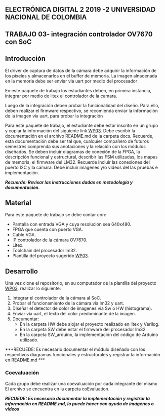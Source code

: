 ## ELECTRÓNICA DIGITAL 2 2019 -2 UNIVERSIDAD NACIONAL DE COLOMBIA 
## TRABAJO 03- integración controlador OV7670 con SoC

## Introducción 
El driver de captura de datos de la cámara debe adquirir la información de los pixeles y almacenarlos en el buffer de memoria.
La imagen alnacenada en la memoria debe ser enviar via uart por medio del procesador

En este paquete de trabajo los estudiantes deben, en primera instancia, integrar por medio de litex el controlador de la camara.

Luego de la integración deben probar la funcionalidad del diseño. Para ello, deben realizar el firmware respectivo, se recomienda enviar la información de la imagen via uart, para probar la integración

Para este paquete de trabajo, el estudiante debe estar inscrito en un grupo y copiar la información del siguiente link [WP03](https://classroom.github.com/g/).
Debe escribir la documentación en el archivo README.md de la carpeta docs. Recuerde, esta documentación debe ser tal que, cualquier compañero de futuros semestres comprenda sus anotaciones y la relación con los módulos diseñados. Se deben incluir diagramas de conexión de la FPGA, la descripción funcional y estructural, describir las FSM utilizadas, los mapas de memoria, el firmware del LM32. Recuerde incluir las conexiones del puerto I2C y la cámara. Debe incluir imagenes y/o videos del las pruebas e implementación.

***Recuerde: Revisar las instrucciones dadas en metodología y documentación.***

## Material 

Para este paquete de trabajo se debe contar con:

* Pantalla con entrada VGA y cuya resolución sea 640x480.
* FPGA que cuenta con puerto VGA.
* Cable VGA.
* IP controlador de la cámara OV7670.
* Litex. 
* Toolchain del procesador lm32.
* Plantilla del proyecto sugerido [WP03](https://classroom.github.com/g/).


## Desarrollo

Una vez clone el repositorio, en su computador de la plantilla del proyecto [WP03](https://classroom.github.com/g/), realizar lo siguiente:

1. Integrar el controlador de la cámara al SoC.
2. Probar el funcionamiento de la cámara vía lm32 y uart.
3. Diseñar el detector de color de imagenes via Sw o HW (histograma).
4. Enviar vía uart, el texto del color predominante de la imagen.
5. Documentar:
    * En la carpeta HW debe alojar el proyecto realizado en litex y Verilog.
    * En la carpeta SW debe estar el firmware del procesador lm32.
    * En la carpeta SW_arduino, la implementación del código de Arduino utilizado.

***RECUEDE: Es necesario documentar el módulo diseñado con los respectivos diagramas funcionales y estructurales y registrar la información en README.md ***

 ### Coevaluación

Cada grupo debe realizar una coevaluación por cada integrante del mismo. El archivo se encuentra en la carpeta coEvaluation.

***RECUEDE: Es necesario documentar la implementación y registrar la información en README.md, lo puede hacer con ayuda de imágenes o videos***





